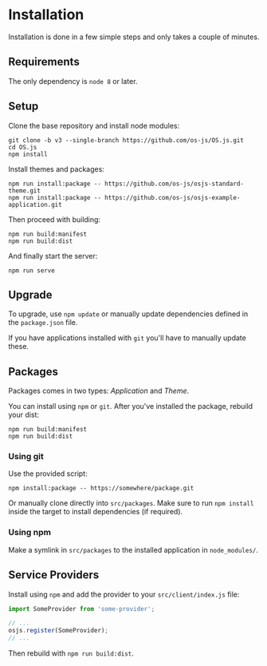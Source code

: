 # Installation

Installation is done in a few simple steps and only takes a couple of minutes.

## Requirements

The only dependency is `node 8` or later.

## Setup

Clone the base repository and install node modules:

```
git clone -b v3 --single-branch https://github.com/os-js/OS.js.git
cd OS.js
npm install
```

Install themes and packages:

```
npm run install:package -- https://github.com/os-js/osjs-standard-theme.git
npm run install:package -- https://github.com/os-js/osjs-example-application.git
```

Then proceed with building:

```
npm run build:manifest
npm run build:dist
```

And finally start the server:

```
npm run serve
```

## Upgrade

To upgrade, use `npm update` or manually update dependencies defined in the `package.json` file.

If you have applications installed with `git` you'll have to manually update these.

## Packages

Packages comes in two types: *Application* and *Theme*.

You can install using `npm` or `git`. After you've installed the package, rebuild your dist:

```
npm run build:manifest
npm run build:dist
```

### Using git

Use the provided script:

```
npm install:package -- https://somewhere/package.git
```

Or manually clone directly into `src/packages`. Make sure to run `npm install` inside the target to install dependencies (if required).

### Using npm

Make a symlink in `src/packages` to the installed application in `node_modules/`.

## Service Providers

Install using `npm` and add the provider to your `src/client/index.js` file:

```javascript
import SomeProvider from 'some-provider';

// ...
osjs.register(SomeProvider);
// ...

```

Then rebuild with `npm run build:dist`.
